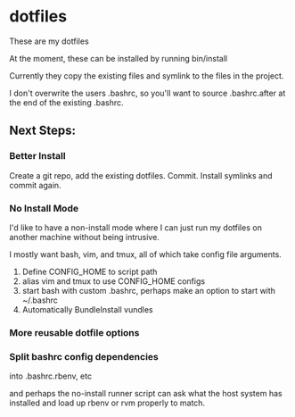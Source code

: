 dotfiles
========

These are my dotfiles

At the moment, these can be installed by running bin/install

Currently they copy the existing files and symlink to the files in the project.

I don't overwrite the users .bashrc, so you'll want to source .bashrc.after at the end of the existing .bashrc.

## Next Steps:

### Better Install

Create a git repo, add the existing dotfiles. Commit. Install symlinks and commit again.

### No Install Mode

I'd like to have a non-install mode where I can just run my dotfiles on another machine without being intrusive.

I mostly want bash, vim, and tmux, all of which take config file arguments.

1. Define  CONFIG_HOME to script path
2. alias vim and tmux to use CONFIG_HOME configs
3. start bash with custom .bashrc, perhaps make an option to start with ~/.bashrc
4. Automatically BundleInstall vundles

### More reusable dotfile options

### Split bashrc config dependencies 

into .bashrc.rbenv, etc

and perhaps the no-install runner script can ask what the host system has installed and load up rbenv or rvm properly to match.

